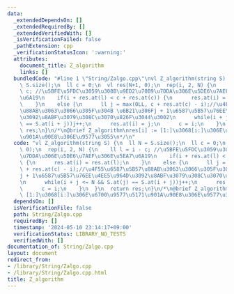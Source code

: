 ```yaml
---
data:
  _extendedDependsOn: []
  _extendedRequiredBy: []
  _extendedVerifiedWith: []
  _isVerificationFailed: false
  _pathExtension: cpp
  _verificationStatusIcon: ':warning:'
  attributes:
    document_title: Z_algorithm
    links: []
  bundledCode: "#line 1 \"String/Zalgo.cpp\"\nvl Z_algorithm(string S) {\n  ll N =\
    \ S.size();\n  ll c = 0;\n  vl res(N+1, 0);\n  rep(i, 2, N) {\n    ll l = i -\
    \ c; //\u5BFE\u5FDC\u3059\u308B\u9ED2\u70B9\u7DDA\u306E\u5DE6\u7AEF\u306E\u5EA7\
    \u6A19\n    if(i + res.at(l) < c + res.at(c)) {\n      res.at(i) = res.at(l);\n\
    \    }\n    else {\n      ll j = max(0LL, c + res.at(c) - i);//\u4F55\u6587\u5B57\
    \u88AB\u3063\u3066\u305F\u304B \u6B21\u306Fj + 1\u6587\u5B57\u76EE\u4EE5\u964D\
    \u3092\u8ABF\u3079\u308C\u3070\u826F\u3044\u3002\n      while(i + j <= N && S.at(j)\
    \ == S.at(i + j))j++;\n      res.at(i) = j;\n      c = i;\n    }\n  }\n  return\
    \ res;\n}\n/*\n@brief Z_algorithm\nres[i] := [1:]\u3068[i:]\u306E\u6700\u9577\u5171\
    \u901A\u90E8\u306E\u9577\u3055\n*/\n"
  code: "vl Z_algorithm(string S) {\n  ll N = S.size();\n  ll c = 0;\n  vl res(N+1,\
    \ 0);\n  rep(i, 2, N) {\n    ll l = i - c; //\u5BFE\u5FDC\u3059\u308B\u9ED2\u70B9\
    \u7DDA\u306E\u5DE6\u7AEF\u306E\u5EA7\u6A19\n    if(i + res.at(l) < c + res.at(c))\
    \ {\n      res.at(i) = res.at(l);\n    }\n    else {\n      ll j = max(0LL, c\
    \ + res.at(c) - i);//\u4F55\u6587\u5B57\u88AB\u3063\u3066\u305F\u304B \u6B21\u306F\
    j + 1\u6587\u5B57\u76EE\u4EE5\u964D\u3092\u8ABF\u3079\u308C\u3070\u826F\u3044\u3002\
    \n      while(i + j <= N && S.at(j) == S.at(i + j))j++;\n      res.at(i) = j;\n\
    \      c = i;\n    }\n  }\n  return res;\n}\n/*\n@brief Z_algorithm\nres[i] :=\
    \ [1:]\u3068[i:]\u306E\u6700\u9577\u5171\u901A\u90E8\u306E\u9577\u3055\n*/"
  dependsOn: []
  isVerificationFile: false
  path: String/Zalgo.cpp
  requiredBy: []
  timestamp: '2024-05-10 23:14:17+09:00'
  verificationStatus: LIBRARY_NO_TESTS
  verifiedWith: []
documentation_of: String/Zalgo.cpp
layout: document
redirect_from:
- /library/String/Zalgo.cpp
- /library/String/Zalgo.cpp.html
title: Z_algorithm
---
```

